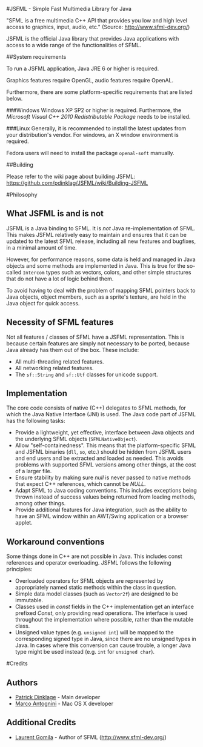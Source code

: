 #JSFML - Simple Fast Multimedia Library for Java

"SFML is a free multimedia C++ API that provides you low and high level access to graphics, input, audio, etc." (Source: http://www.sfml-dev.org/)

JSFML is the official Java library that provides Java applications with access to a wide range of the functionalities of SFML.

##System requirements

To run a JSFML application, Java JRE 6 or higher is required.

Graphics features require OpenGL, audio features require OpenAL.

Furthermore, there are some platform-specific requirements that are listed below.

###Windows
Windows XP SP2 or higher is required. Furthermore, the _Microsoft Visual C++ 2010 Redistributable Package_ needs to be installed.

###Linux
Generally, it is recommended to install the latest updates from your distribution's vendor. For windows, an X window environment is required.

Fedora users will need to install the package `openal-soft` manually.

##Building

Please refer to the wiki page about building JSFML: https://github.com/pdinklag/JSFML/wiki/Building-JSFML

#Philosophy

## What JSFML is and is not
JSFML is a Java binding to SFML. It is _not_ Java re-implementation of SFML. This makes JSFML relatively easy to maintain and ensures that it can be updated to the latest SFML release, including all new features and bugfixes, in a minimal amount of time.

However, for performance reasons, some data is held and managed in Java objects and some methods are implemented in Java. This is true for the so-called `Intercom` types such as vectors, colors, and other simple structures that do not have a lot of logic behind them.

To avoid having to deal with the problem of mapping SFML pointers back to Java objects, object members, such as a sprite's texture, are held in the Java object for quick access.

## Necessity of SFML features
Not all features / classes of SFML have a JSFML representation. This is because certain features are simply not necessary to be ported, because Java already has them out of the box. These include:

 * All multi-threading related features.
 * All networking related features.
 * The `sf::String` and `sf::Utf` classes for unicode support.

## Implementation
The core code consists of native (C++) delegates to SFML methods, for which the Java Native Interface (JNI) is used. The Java code part of JSFML has the following tasks:

 * Provide a lightweight, yet effective, interface between Java objects and the underlying SFML objects (`SFMLNativeObject`).
 * Allow "self-containedness". This means that the platform-specific SFML and JSFML binaries (`dll`, `so`, etc.) should be hidden from JSFML users and end users and be extracted and loaded as needed. This avoids problems with supported SFML versions among other things, at the cost of a larger file.
 * Ensure stability by making sure _null_ is never passed to native methods that expect C++ references, which cannot be _NULL_.
 * Adapt SFML to Java coding conventions. This includes exceptions being thrown instead of success values being returned from loading methods, among other things.
 * Provide additional features for Java integration, such as the ability to have an SFML window within an AWT/Swing application or a browser applet.

## Workaround conventions
Some things done in C++ are not possible in Java. This includes const references and operator overloading. JSFML follows the following principles:

 * Overloaded operators for SFML objects are represented by appropriately named static methods within the class in question.
 * Simple data model classes (such as `Vector2f`) are designed to be immutable.
 * Classes used in _const_ fields in the C++ implementation get an interface prefixed _Const_, only providing read operations. The interface is used throughout the implementation where possible, rather than the mutable class.
 * Unsigned value types (e.g. `unsigned int`) will be mapped to the corresponding signed type in Java, since there are no unsigned types in Java. In cases where this conversion can cause trouble, a longer Java type might be used instead (e.g. `int` for `unsigned char`).

#Credits

## Authors
* [Patrick Dinklage](https://github.com/pdinklag) - Main developer
* [Marco Antognini](https://github.com/mantognini) - Mac OS X developer

## Additional Credits
* [Laurent Gomila](https://github.com/LaurentGomila) - Author of SFML (http://www.sfml-dev.org/)
